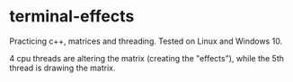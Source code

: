 # terminal-effects
Practicing c++, matrices and threading. Tested on Linux and Windows 10.

4 cpu threads are altering the matrix (creating the "effects"), while the 5th thread is drawing the matrix.